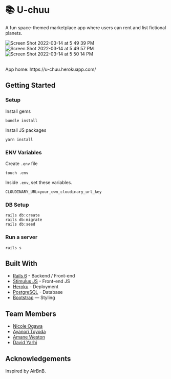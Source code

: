 # 📚 U-chuu

A fun space-themed marketplace app where users can rent and list fictional planets.

![Screen Shot 2022-03-14 at 5 49 39 PM](https://user-images.githubusercontent.com/94948064/158137115-8be4a19e-5025-42d8-8e4d-87ff1bc8e0c5.png)
 ![Screen Shot 2022-03-14 at 5 49 57 PM](https://user-images.githubusercontent.com/94948064/158137127-e145039a-5830-4b14-88e3-a66972030c8b.png) ![Screen Shot 2022-03-14 at 5 50 14 PM](https://user-images.githubusercontent.com/94948064/158137139-88980240-f7dd-4feb-811d-0f674b51d6ea.png)

<br>
App home: https://u-chuu.herokuapp.com/
   
## Getting Started
### Setup

Install gems
```
bundle install
```
Install JS packages
```
yarn install
```

### ENV Variables
Create `.env` file
```
touch .env
```
Inside `.env`, set these variables. 
```
CLOUDINARY_URL=your_own_cloudinary_url_key
```

### DB Setup
```
rails db:create
rails db:migrate
rails db:seed
```

### Run a server
```
rails s
```

## Built With
- [Rails 6](https://guides.rubyonrails.org/) - Backend / Front-end
- [Stimulus JS](https://stimulus.hotwired.dev/) - Front-end JS
- [Heroku](https://heroku.com/) - Deployment
- [PostgreSQL](https://www.postgresql.org/) - Database
- [Bootstrap](https://getbootstrap.com/) — Styling

## Team Members
- [Nicole Ogawa](https://github.com/nogawa11/)
- [Ayanori Toyoda](https://github.com/AyanorII/)
- [Amane Weston](https://github.com/AmaneWeston/)
- [David Yarhi](https://github.com/policiacaro/)

## Acknowledgements
Inspired by AirBnB.
